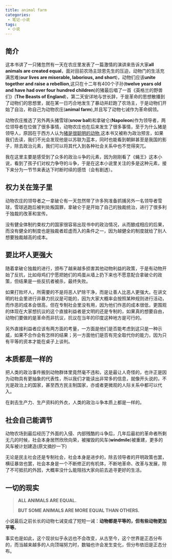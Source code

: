 ```yaml
---
title: animal farm
categories:
 - 笔记-小说
tags:
 - 小说
---
```


## 简介

这本书讲了一只猪忽然有一天在农庄里发表了一篇激情的演讲来告诉大家**all animals are created equal**，面对目前农场主琼恩先生的压迫，动物门的生活充满苦难(**our lives are miserable, laborious, and short**)，动物们应该**unite together and raise a rebellion**,这只在十二年有400个子孙(**twelve years old and have had over four hundred children**)的猪最后唱了一首《英格兰的野兽们》(**The Beasts of England**)，第二天安详地与世长辞，于是革命的思想散播到了动物们的思想里，就在某一日巧合地发生了暴动并赶跑了农场主，于是动物们开始了自治，称自己为动物农庄(**animal farm**),并且写了动物七诫作为革命纲领。

动物农庄推选了另外两头猪雪球(**snow ball**)和拿破仑(**Napoleon**)作为领导者，两位领导者在位做了很多事情，动物农庄也在后来发生了很多事情，至于为什么猪是领导人，原因在于西方人认为[猪是很聪明的动物](https://www.animalwised.com/how-intelligent-are-pigs-2792.html "why pigs are symbol of smart"),这本书又被称为政治预言，如果我们去读，我们不光会发现他是以苏联为蓝本，同时也能看到朝鲜甚至是我国的影子，除去政治元素，我们可以将其代入到各种社会关系中也不觉得突兀。

我在这里主要是感受到了众多的政治斗争的元素，因为刚刚看了《蝇王》这本小说，看到了孩子们对权力争夺的斗争，于是在这本小说里关注的多是这种元素，接下来分为一节节来表达下时断时续的感悟（会有剧透）。

## 权力关在笼子里

动物农庄的领导者之一拿破仑有一天忽然带了许多狗准备抓捕另外一名领导者雪球，雪球逃跑后被判处叛国罪，拿破仑于是开始了自己的独裁统治，进行了很多利于独裁的改革和宣传。

没有健全体制约束权力的国家很容易出现书中的政治情况，从而酿成相应的后果，而没有健全的制度也是独裁者趁虚而入的条件之一，因为越健全的制度就给了别人想要独裁越高的成本。

## 要比坏人更强大

随着拿破仑独裁的进行，颁布了越来越多损害其他动物利益的政策，于是有动物开始了反抗，比如母鸡们宁愿把她们的鸡蛋从墙上扔下来也不愿意配合拿破仑的政策，但结果是一些反抗者被杀，最终失败。

如果打败坏人，所需要的不是将恶人铲除干净，而是让善人比恶人更强大。在讲文明的社会里进行非暴力抗议是可能的，因为大家大概率会按照某种规则进行活动，而作恶的成本会很高，但在专制社会里没有用，因为他们作恶的成本很低，更围观的体现在大家想抗议的这个直接利益者是文明的还是专制的，如果真的想要自由，动物们要做的是革命而非抗议，抗议在当年的印度这种地方是可行的。

另外直接利益者应该有两方面的考量，一方面是他们是否能考虑到这只是一种示威，如果不合作会有怎样的结果；另一方面他们是否有完全取代你的能力，因为只有平等的资本才能在桌子上谈判。

## 本质都是一样的

把人类的政治事件搬到动物群体里竟然毫不违和，这是最让人奇怪的，也许正是因为动物具有更抽象的代表性，所以我们才能读出非常多的信息，就像开头说的，不光是政治上的国家，甚至西方民主制国家，亦或者更微观的人际关系中都可以代入。

在剥去生产力、生产资料的外衣，人类的政治斗争本质上都是一样的。

## 社会自己能调节

动物农场到最后经历了外面的入侵、内部残酷的斗争后，几年后最初的革命者所剩无几的时候，社会本身居然欣欣向荣，被摧毁的风车(**windmile**)被重建，更多的风车被计划建造(原文摘抄一下)

无论是民主社会还是专制社会，社会本身是进步的，除去领导者的开明政策也罢，横征暴敛也罢，社会本身是一个不断修正的有机体，不断地革命、改革与发展，除了不可抵抗的外因，大概率没什么能阻挡大家向前去追寻更好的生活。

## 一切的现实

>**ALL ANIMALS ARE EQUAL.**
>
>**BUT SOME ANIMALS ARE MORE EQUAL THAN OTHERS.**

小说最后之前长长的动物七诫变成了短短一诫：**动物都是平等的，但有些动物更加平等**。

事实也是如此，这个现状似乎永远也不会改变，从古至今，这个世界是正态分布的，而当越来越多的人向顶端努力时，数轴也许会发生变化，但分布依旧是正态分布。


